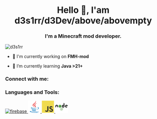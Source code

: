 <h1 align="center">Hello 👋, I'am d3s1rr/d3Dev/above/abovempty</h1>
<h3 align="center">I'm a Minecraft mod developer.</h3>

<p align="left"> <img src="https://komarev.com/ghpvc/?username=d3s1rr&label=Profile%20views&color=0e75b6&style=flat" alt="d3s1rr" /> </p>

- 🔭 I'm currently working on **FMH-mod**

- 🌱 I’m currently learning **Java >21+**

<h3 align="left">Connect with me:</h3>
<p align="left">
</p>

<h3 align="left">Languages and Tools:</h3>
<p align="left"> <a href="https://firebase.google.com/" target="_blank" rel="noreferrer"> <img src="https://www.vectorlogo.zone/logos/firebase/firebase-icon.svg" alt="firebase" width="40" height="40"/> </a> <a href="https://www.java.com" target="_blank" rel="noreferrer"> <img src="https://raw.githubusercontent.com/devicons/devicon/master/icons/java/java-original.svg" alt="java" width="40" height="40"/> </a> <a href="https://developer.mozilla.org/en-US/docs/Web/JavaScript" target="_blank" rel="noreferrer"> <img src="https://raw.githubusercontent.com/devicons/devicon/master/icons/javascript/javascript-original.svg" alt="javascript" width="40" height="40"/> </a> <a href="https://nodejs.org" target="_blank" rel="noreferrer"> <img src="https://raw.githubusercontent.com/devicons/devicon/master/icons/nodejs/nodejs-original-wordmark.svg" alt="nodejs" width="40" height="40"/> </a> </p>
